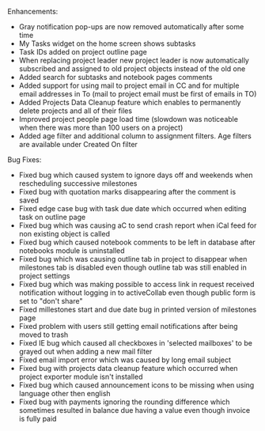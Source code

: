 Enhancements:

* Gray notification pop-ups are now removed automatically after some time
* My Tasks widget on the home screen shows subtasks
* Task IDs added on project outline page
* When replacing project leader new project leader is now automatically subscribed and assigned to old project objects instead of the old one
* Added search for subtasks and notebook pages comments
* Added support for using mail to project email in CC and for multiple email addresses in To (mail to project email must be first of emails in TO)
* Added Projects Data Cleanup feature which enables to permanently delete projects and all of their files
* Improved project people page load time (slowdown was noticeable when there was more than 100 users on a project)
* Added age filter and additional column to assignment filters. Age filters are available under Created On filter

Bug Fixes:

* Fixed bug which caused system to ignore days off and weekends when rescheduling successive milestones
* Fixed bug with quotation marks disappearing after the comment is saved
* Fixed edge case bug with task due date which occurred when editing task on outline page
* Fixed bug which was causing aC to send crash report when iCal feed for non existing object is called
* Fixed bug which caused notebook comments to be left in database after notebooks module is uninstalled
* Fixed bug which was causing outline tab in project to disappear when milestones tab is disabled even though outline tab was still enabled in project settings
* Fixed bug which was making possible to access link in request received notification without logging in to activeCollab even though public form is set to "don't share"
* Fixed millestones start and due date bug in printed version of milestones page
* Fixed problem with users still getting email notifications after being moved to trash
* Fixed IE bug which caused all checkboxes in 'selected mailboxes' to be grayed out when adding a new mail filter
* Fixed email import error which was caused by long email subject
* Fixed bug with projects data cleanup feature which occurred when project exporter module isn't installed
* Fixed bug which caused announcement icons to be missing when using language other then english
* Fixed bug with payments ignoring the rounding difference which sometimes resulted in balance due having a value even though invoice is fully paid